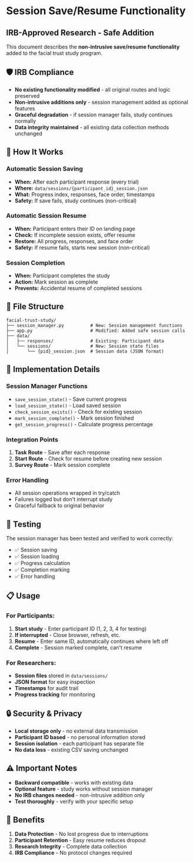 # Session Save/Resume Functionality

## IRB-Approved Research - Safe Addition

This document describes the **non-intrusive save/resume functionality** added to the facial trust study program.

## 🛡️ IRB Compliance

- **No existing functionality modified** - all original routes and logic preserved
- **Non-intrusive additions only** - session management added as optional features
- **Graceful degradation** - if session manager fails, study continues normally
- **Data integrity maintained** - all existing data collection methods unchanged

## 🚀 How It Works

### **Automatic Session Saving**
- **When:** After each participant response (every trial)
- **Where:** `data/sessions/{participant_id}_session.json`
- **What:** Progress index, responses, face order, timestamps
- **Safety:** If save fails, study continues (non-critical)

### **Automatic Session Resume**
- **When:** Participant enters their ID on landing page
- **Check:** If incomplete session exists, offer resume
- **Restore:** All progress, responses, and face order
- **Safety:** If resume fails, starts new session (non-critical)

### **Session Completion**
- **When:** Participant completes the study
- **Action:** Mark session as complete
- **Prevents:** Accidental resume of completed sessions

## 📁 File Structure

```
facial-trust-study/
├── session_manager.py          # New: Session management functions
├── app.py                      # Modified: Added safe session calls
├── data/
│   ├── responses/              # Existing: Participant data
│   └── sessions/               # New: Session state files
│       └── {pid}_session.json  # Session data (JSON format)
```

## 🔧 Implementation Details

### **Session Manager Functions**
- `save_session_state()` - Save current progress
- `load_session_state()` - Load saved session
- `check_session_exists()` - Check for existing session
- `mark_session_complete()` - Mark session finished
- `get_session_progress()` - Calculate progress percentage

### **Integration Points**
1. **Task Route** - Save after each response
2. **Start Route** - Check for resume before creating new session
3. **Survey Route** - Mark session complete

### **Error Handling**
- All session operations wrapped in try/catch
- Failures logged but don't interrupt study
- Graceful fallback to original behavior

## 🧪 Testing

The session manager has been tested and verified to work correctly:
- ✅ Session saving
- ✅ Session loading
- ✅ Progress calculation
- ✅ Completion marking
- ✅ Error handling

## 📋 Usage

### **For Participants:**
1. **Start study** - Enter participant ID (1, 2, 3, 4 for testing)
2. **If interrupted** - Close browser, refresh, etc.
3. **Resume** - Enter same ID, automatically continues where left off
4. **Complete** - Session marked complete, can't resume

### **For Researchers:**
- **Session files** stored in `data/sessions/`
- **JSON format** for easy inspection
- **Timestamps** for audit trail
- **Progress tracking** for monitoring

## 🔒 Security & Privacy

- **Local storage only** - no external data transmission
- **Participant ID based** - no personal information stored
- **Session isolation** - each participant has separate file
- **No data loss** - existing CSV saving unchanged

## ⚠️ Important Notes

- **Backward compatible** - works with existing data
- **Optional feature** - study works without session manager
- **No IRB changes needed** - non-intrusive addition only
- **Test thoroughly** - verify with your specific setup

## 🎯 Benefits

1. **Data Protection** - No lost progress due to interruptions
2. **Participant Retention** - Easy resume reduces dropout
3. **Research Integrity** - Complete data collection
4. **IRB Compliance** - No protocol changes required
